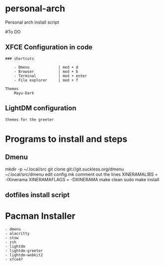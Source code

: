 # personal-arch
Personal arch install script

#To DO

## XFCE Configuration in code
    
    ### shortcuts

        - Dmenu             | mod + d
        - Browser           | mod + b
        - Terminal          | mod + enter
        - File explorer     | mod + f

    Themes
        Mayu-Dark

## LightDM configuration

    themes for the greeter

# Programs to install and steps

## Dmenu

mkdir -p ~/.local/src
git clone git://git.suckless.org/dmenu ~/.local/src/dmenu
edit config.mk
comment out the lines 
    XINERAMALIBS = -lXinerama
    XINERAMAFLAGS = -DXINERAMA
make clean
sudo make install

## dotfiles install script



# Pacman Installer

    - dmenu
    - alacritty
    - stow
    - zsh
    - lightdm
    - lightdm-greeter
    - lightdm-webkit2
    - xfce4?

